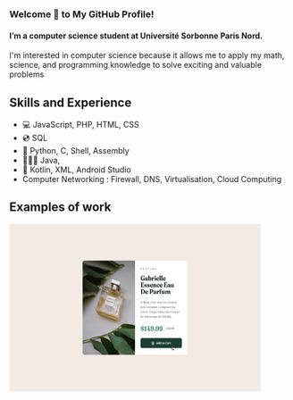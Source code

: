 ### Welcome 👋 to My GitHub Profile!
#### I’m a computer science student at Université Sorbonne Paris Nord. 
I'm interested in computer science because it allows me to apply my math, science, and programming knowledge to solve exciting and valuable problems

## Skills and Experience
* 💻 JavaScript, PHP, HTML, CSS
* 💿 SQL
* 🐍 Python, C, Shell, Assembly
* 🧑🏻‍💻 Java, 
* 📱 Kotlin, XML, Android Studio
* Computer Networking : Firewall, DNS, Virtualisation, Cloud Computing

## Examples of work
<img src="https://github.com/AmgadELABASY/product-preview-card-component/blob/main/design/active-states.jpg" width=450px height=300px>
